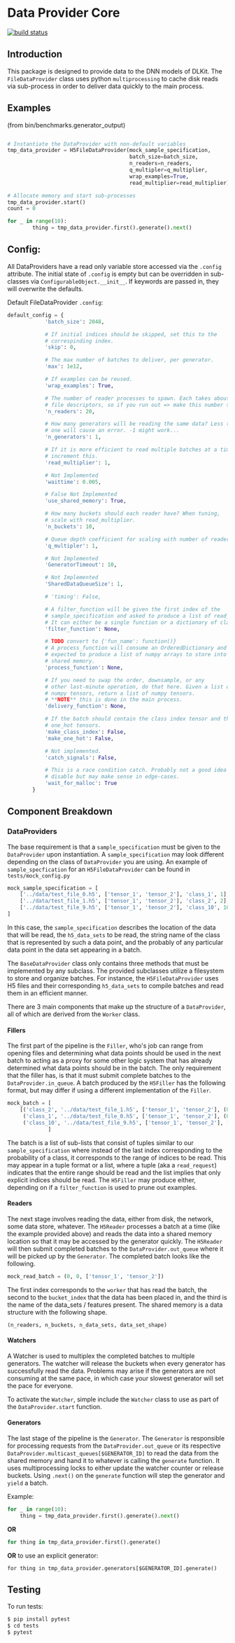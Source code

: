 # Data Provider Core

[![build status](https://gitlab.anomalousdl.com/anomalousdl/data_provider_core/badges/master/build.svg)](https://gitlab.anomalousdl.com/anomalousdl/data_provider_core/commits/master)


## Introduction
This package is designed to provide data to the DNN models of DLKit. The
`FileDataProvider` class uses python `multiprocessing` to cache disk reads
via sub-process in order to deliver data quickly to the main process.


## Examples
(from bin/benchmarks.generator_output)
```python

# Instantiate the DataProvider with non-default variables
tmp_data_provider = H5FileDataProvider(mock_sample_specification,
                                       batch_size=batch_size,
                                       n_readers=n_readers,
                                       q_multipler=q_multiplier,
                                       wrap_examples=True,
                                       read_multiplier=read_multiplier)

# Allocate memory and start sub-processes
tmp_data_provider.start()
count = 0

for _ in range(10):
        thing = tmp_data_provider.first().generate().next()
```

## Config:
All DataProviders have a read only variable store accessed via the `.config`
attribute. The initial state of `.config` is empty but can be overridden
in sub-classes via `ConfigurableObject.__init__`. If keywords are passed in,
they will overwrite the defaults.

Default FileDataProvider `.config`:
```python
default_config = {
            'batch_size': 2048,

            # If initial indices should be skipped, set this to the
            # correspinding index.
            'skip': 0,

            # The max number of batches to deliver, per generator.
            'max': 1e12,

            # If examples can be reused.
            'wrap_examples': True,

            # The number of reader processes to spawn. Each takes about ~4
            # file descriptors, so if you run out => make this number smaller.
            'n_readers': 20,

            # How many generators will be reading the same data? Less than
            # one will cause an error. -1 might work...
            'n_generators': 1,

            # If it is more efficient to read multiple batches at a time,
            # increment this.
            'read_multiplier': 1,

            # Not Implemented
            'waittime': 0.005,

            # False Not Implemented
            'use_shared_memory': True,

            # How many buckets should each reader have? When tuning,
            # scale with read_multiplier.
            'n_buckets': 10,

            # Queue depth coefficient for scaling with number of readers.
            'q_multipler': 1,

            # Not Implemented
            'GeneratorTimeout': 10,

            # Not Implemented
            'SharedDataQueueSize': 1,

            # 'timing': False,

            # A filter_function will be given the first index of the
            # sample_specification and asked to produce a list of read_indices.
            # It can either be a single function or a dictionary of class_name:function pairs.
            'filter_function': None,

            # TODO convert to {'fun_name': function()}
            # A process_function will consume an OrderedDictionary and be
            # expected to produce a list of numpy arrays to store into the
            # shared memory.
            'process_function': None,

            # If you need to swap the order, downsample, or any
            # other last-minute operation, do that here. Given a list of
            # numpy tensors, return a list of numpy tensors.
            # **NOTE** this is done in the main process.
            'delivery_function': None,

            # If the batch should contain the class index tensor and the
            # one_hot tensors.
            'make_class_index': False,
            'make_one_hot': False,

            # Not implemented.
            'catch_signals': False,

            # This is a race condition catch. Probably not a good idea to
            # disable but may make sense in edge-cases.
            'wait_for_malloc': True
        }
```



## Component Breakdown

### DataProviders
The base requirement is that a `sample_specification` must be given to the
 `DataProvider` upon instantiation. A `sample_specification` may look
 different depending on the class of `DataProvider` you are using.
 An example of `sample_specfication` for an `H5FileDataProvider` can be
 found in `tests/mock_config.py`

```python
mock_sample_specification = [
    ['../data/test_file_0.h5', ['tensor_1', 'tensor_2'], 'class_1', 1],
    ['../data/test_file_1.h5', ['tensor_1', 'tensor_2'], 'class_2', 2],
    ['../data/test_file_9.h5', ['tensor_1', 'tensor_2'], 'class_10', 10]
]
```

In this case, the `sample_specification` describes the location of the data that will
 be read, the `h5_data_sets` to be read, the string name of the class that
 is represented by such a data point, and the probably of any particular
 data point in the data set appearing in a batch.


The `BaseDataProvider` class only contains three methods that must be
 implemented by any subclass. The provided subclasses utilize a filesystem
 to store and organize batches. For instance, the `H5FileDataProvider`
 uses H5 files and their corresponding `h5_data_sets` to compile batches
 and read them in an efficient manner.

There are 3 main components that make up the structure of a `DataProvider`,
all of which are derived from the `Worker` class.

#### Fillers
The first part of the pipeline is the `Filler`, who's job can range from opening files
 and determining what data points should be used in the next batch to
 acting as a proxy for some other logic system that has already determined
 what data points should be in the batch. The only requirement that the
 filler has, is that
 it must submit complete batches to the `DataProvider.in_queue`. A batch produced
 by the `H5Filler` has the following format, but may differ if using a
 different implementation of the `Filler`.

```python
mock_batch = [
    [('class_2', '../data/test_file_1.h5', ['tensor_1', 'tensor_2'], (0, 22)),
     ('class_1', '../data/test_file_0.h5', ['tensor_1', 'tensor_2'], (0, 9)),
     ('class_10', '../data/test_file_9.h5', ['tensor_1', 'tensor_2'], [0, 4, 5])]
             ]
```

The batch is a list of sub-lists that consist of tuples similar to our
 `sample_specification` where instead of the last index corresponding to
 the probability of a class, it corresponds to the range of indices to be read.
 This may appear in a tuple format or a list, where a tuple (aka a `read_request`)
 indicates that
 the entire range should be read and the list implies that only explicit
 indices should be read. The `H5Filler` may produce either, depending on
 if a `filter_function` is used to prune out examples.

#### Readers
The next stage involves reading the data, either from disk, the network,
 some data store, whatever. The `H5Reader` processes a batch at a time
 (like the example provided above) and reads the data into a shared memory
 location so that it may be accessed by the generator quickly. The `H5Reader`
 will then submit completed batches to the `DataProvider.out_queue` where it will be
 picked up by the `Generator`. The completed batch looks like the following.

 ```python
 mock_read_batch = (0, 0, ['tensor_1', 'tensor_2'])
 ```

The first index corresponds to the `worker` that has read the batch, the second
 to the `bucket_index` that the data has been placed in, and the third is the
 name of the data_sets / features present. The shared memory
 is a data structure with the following shape.

    (n_readers, n_buckets, n_data_sets, data_set_shape)

#### Watchers
A Watcher is used to multiplex the completed batches to multiple generators.
The watcher will release the buckets when every generator has successfully
read the data. Problems may arise if the generators are not consuming at
the same pace, in which case your slowest generator will set the pace for
everyone.

To activate the `Watcher`, simple include the `Watcher` class to use as
part of the `DataProvider.start` function.

#### Generators
The last stage of the pipeline is the `Generator`. The `Generator` is responsible
for processing requests from the `DataProvider.out_queue` or its respective
`DataProvider.multicast_queues[$GENERATOR_ID]`
to read the data from the shared memory and hand it to whatever is calling
the `generate` function. It uses multiprocessing locks to either update the
watcher counter or release buckets. Using `.next()` on the `generate` function
will step the generator and `yield` a batch.

Example:
```python
for _ in range(10):
    thing = tmp_data_provider.first().generate().next()
```
**OR**
```python
for thing in tmp_data_provider.first().generate()
```

**OR** to use an explicit generator:

```
for thing in tmp_data_provider.generators[$GENERATOR_ID].generate()
```



## Testing
To run tests:

```bash
$ pip install pytest
$ cd tests
$ pytest
```